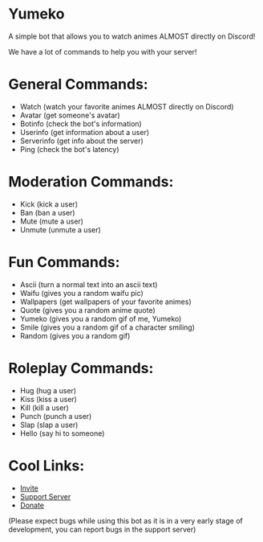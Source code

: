 # Yumeko

A simple bot that allows you to watch animes ALMOST directly on Discord!

We have a lot of commands to help you with your server!

# General Commands:

- Watch (watch your favorite animes ALMOST directly on Discord)
- Avatar (get someone's avatar)
- Botinfo (check the bot's information)
- Userinfo (get information about a user)
- Serverinfo (get info about the server)
- Ping (check the bot's latency)

# Moderation Commands:

- Kick (kick a user)
- Ban (ban a user)
- Mute (mute a user)
- Unmute (unmute a user)

# Fun Commands:

- Ascii (turn a normal text into an ascii text)
- Waifu (gives you a random waifu pic)
- Wallpapers (get wallpapers of your favorite animes)
- Quote (gives you a random anime quote)
- Yumeko (gives you a random gif of me, Yumeko)
- Smile (gives you a random gif of a character smiling)
- Random (gives you a random gif)

# Roleplay Commands:

- Hug (hug a user)
- Kiss (kiss a user)
- Kill (kill a user)
- Punch (punch a user)
- Slap (slap a user)
- Hello (say hi to someone)

 # Cool Links:

- [Invite](https://discord.com/oauth2/authorize?client_id=784132536631558184&scope=bot&permissions=8)
- [Support Server](https://discord.gg/AtcYJyMJrp)
- [Donate](https://donatebot.io/checkout/784033987198451733)

(Please expect bugs while using this bot as it is in a very early stage of development, you can report bugs in the support server)

